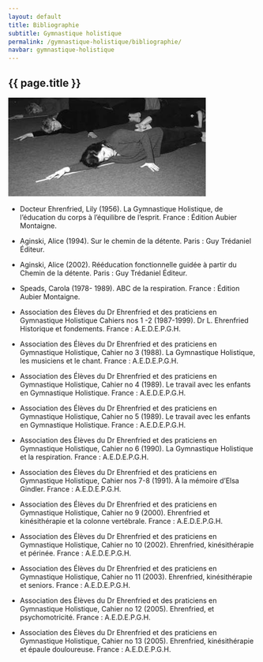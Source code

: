 ```yaml
---
layout: default
title: Bibliographie
subtitle: Gymnastique holistique
permalink: /gymnastique-holistique/bibliographie/
navbar: gymnastique-holistique
---
```


## {{ page.title }}

<img src="/assets/images/gymhol13.jpg" alt="" class="float-none float-md-right ml-md-3">

* Docteur Ehrenfried, Lily (1956). La Gymnastique Holistique, de l’éducation du corps à l’équilibre de l’esprit. France : Édition Aubier Montaigne.
* Aginski, Alice (1994). Sur le chemin de la détente. Paris : Guy Trédaniel Éditeur.
* Aginski, Alice (2002). Rééducation fonctionnelle guidée à partir du Chemin de la détente. Paris : Guy Trédaniel Éditeur.
* Speads, Carola (1978- 1989). ABC de la respiration. France : Édition Aubier Montaigne.

* Association des Élèves du Dr Ehrenfried et des praticiens en Gymnastique Holistique Cahiers nos 1 -2 (1987-1999). Dr L. Ehrenfried Historique et fondements. France : A.E.D.E.P.G.H.
* Association des Élèves du Dr Ehrenfried et des praticiens en Gymnastique Holistique, Cahier no 3 (1988). La Gymnastique Holistique, les musiciens et le chant. France : A.E.D.E.P.G.H.
* Association des Élèves du Dr Ehrenfried et des praticiens en Gymnastique Holistique, Cahier no 4 (1989). Le travail avec les enfants en Gymnastique Holistique. France : A.E.D.E.P.G.H.
* Association des Élèves du Dr Ehrenfried et des praticiens en Gymnastique Holistique, Cahier no 5 (1989). Le travail avec les enfants en Gymnastique Holistique. France : A.E.D.E.P.G.H.
* Association des Élèves du Dr Ehrenfried et des praticiens en Gymnastique Holistique, Cahier no 6 (1990). La Gymnastique Holistique et la respiration. France : A.E.D.E.P.G.H.
* Association des Élèves du Dr Ehrenfried et des praticiens en Gymnastique Holistique, Cahier nos 7-8 (1991). À la mémoire d’Elsa Gindler. France : A.E.D.E.P.G.H.
* Association des Élèves du Dr Ehrenfried et des praticiens en Gymnastique Holistique, Cahier no 9 (2000). Ehrenfried et kinésithérapie et la colonne vertébrale. France : A.E.D.E.P.G.H.
* Association des Élèves du Dr Ehrenfried et des praticiens en Gymnastique Holistique, Cahier no 10 (2002). Ehrenfried, kinésithérapie et périnée. France : A.E.D.E.P.G.H.
* Association des Élèves du Dr Ehrenfried et des praticiens en Gymnastique Holistique, Cahier no 11 (2003). Ehrenfried, kinésithérapie et seniors. France : A.E.D.E.P.G.H.
* Association des Élèves du Dr Ehrenfried et des praticiens en Gymnastique Holistique, Cahier no 12 (2005). Ehrenfried, et psychomotricité. France : A.E.D.E.P.G.H.
* Association des Élèves du Dr Ehrenfried et des praticiens en Gymnastique Holistique, Cahier no 13 (2005). Ehrenfried, kinésithérapie et épaule douloureuse. France : A.E.D.E.P.G.H.